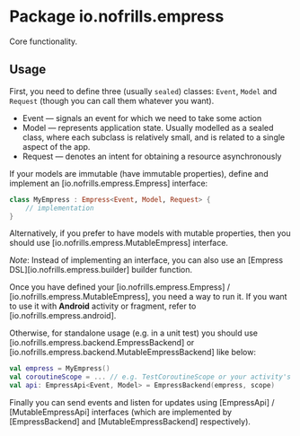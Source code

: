 # Package io.nofrills.empress

Core functionality.

## Usage

First, you need to define three (usually `sealed`) classes: `Event`, `Model` and `Request`
(though you can call them whatever you want).

- Event — signals an event for which we need to take some action
- Model — represents application state. Usually modelled as a sealed class, where each subclass is relatively small, and is related to a single aspect of the app.
- Request — denotes an intent for obtaining a resource asynchronously

If your models are immutable (have immutable properties), define and implement an [io.nofrills.empress.Empress] interface:

```kotlin
class MyEmpress : Empress<Event, Model, Request> {
    // implementation
}
```

Alternatively, if you prefer to have models with mutable properties, then you should use
[io.nofrills.empress.MutableEmpress] interface.

_Note_: Instead of implementing an interface,
you can also use an [Empress DSL][io.nofrills.empress.builder] builder function.

Once you have defined your [io.nofrills.empress.Empress] / [io.nofrills.empress.MutableEmpress],
you need a way to run it.
If you want to use it with __Android__ activity or fragment, refer to [io.nofrills.empress.android].

Otherwise, for standalone usage (e.g. in a unit test)
you should use [io.nofrills.empress.backend.EmpressBackend] or [io.nofrills.empress.backend.MutableEmpressBackend] like below:

```kotlin
val empress = MyEmpress()
val coroutineScope = ... // e.g. TestCoroutineScope or your activity's scope
val api: EmpressApi<Event, Model> = EmpressBackend(empress, scope)
```

Finally you can send events and listen for updates using [EmpressApi] / [MutableEmpressApi] interfaces
(which are implemented by [EmpressBackend] and [MutableEmpressBackend] respectively).
